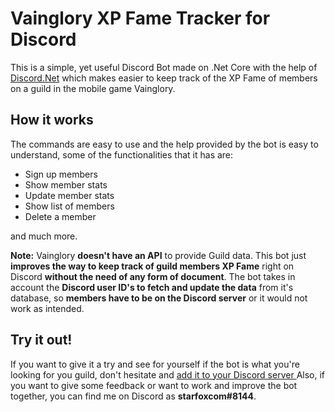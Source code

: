 # Vainglory XP Fame Tracker for Discord


This is a simple, yet useful Discord Bot made on .Net Core with the help of [Discord.Net](https://github.com/discord-net/Discord.Net) which makes easier to keep track of the XP Fame of members on a guild in the mobile game Vainglory.

## How it works

The commands are easy to use and the help provided by the bot is easy to understand, some of the functionalities that it has are:

 - Sign up members
 - Show member stats
 - Update member stats
 - Show list of members
 - Delete a member

and much more.

**Note:** Vainglory **doesn't have an API** to provide Guild data. This bot just **improves the way to keep track of guild members XP Fame** right on Discord **without the need of any form of document**. The bot takes in account the **Discord user ID's to fetch and update the data** from it's database, so **members have to be on the Discord server** or it would not work as intended.
## Try it out!

If you want to give it a try and see for yourself if the bot is what you're looking for you guild, don't hesitate and [add it to your Discord server
](https://discordapp.com/oauth2/authorize?client_id=378327784499445760&permissions=8&scope=bot)
Also, if you want to give some feedback or want to work and improve the bot together, you can find me on Discord as **starfoxcom#8144**.
